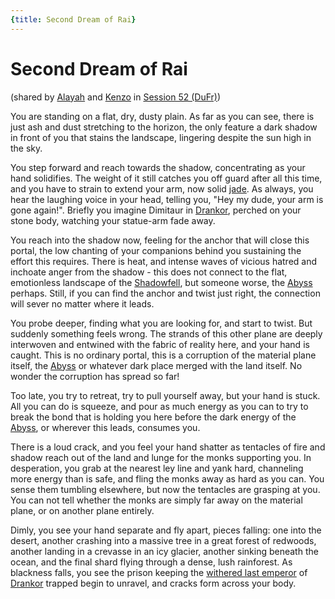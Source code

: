 ```yaml
---
{title: Second Dream of Rai}
---
```

# Second Dream of Rai

(shared by [Alayah](<../../../people/deno-qai/alayah.md>) and [Kenzo](<../../../people/pcs/dunmar-fellowship/kenzo.md>) in [Session 52 (DuFr)](<../session-notes/session-52-dufr.md>))

You are standing on a flat, dry, dusty plain. As far as you can see, there is just ash and dust stretching to the horizon, the only feature a dark shadow in front of you that stains the landscape, lingering despite the sun high in the sky.

You step forward and reach towards the shadow, concentrating as your hand solidifies. The weight of it still catches you off guard after all this time, and you have to strain to extend your arm, now solid [jade](<../treasure/notable-items/jade-piece-of-rai-s-hand.md>). As always, you hear the laughing voice in your head, telling you, "Hey my dude, your arm is gone again!". Briefly you imagine Dimitaur in [Drankor](<../../../history/drankorian-era/drankor.md>), perched on your stone body, watching your statue-arm fade away.

You reach into the shadow now, feeling for the anchor that will close this portal, the low chanting of your companions behind you sustaining the effort this requires. There is heat, and intense waves of vicious hatred and inchoate anger from the shadow - this does not connect to the flat, emotionless landscape of the [Shadowfell](<../../../cosmology/multiverse/echo-realms/shadowfell/shadowfell.md>), but someone worse, the [Abyss](<../../../cosmology/multiverse/spiritual-realms/other-realms/abyss.md>) perhaps. Still, if you can find the anchor and twist just right, the connection will sever no matter where it leads.

You probe deeper, finding what you are looking for, and start to twist. But suddenly something feels wrong. The strands of this other plane are deeply interwoven and entwined with the fabric of reality here, and your hand is caught. This is no ordinary portal, this is a corruption of the material plane itself, the [Abyss](<../../../cosmology/multiverse/spiritual-realms/other-realms/abyss.md>) or whatever dark place merged with the land itself. No wonder the corruption has spread so far!

Too late, you try to retreat, try to pull yourself away, but your hand is stuck. All you can do is squeeze, and pour as much energy as you can to try to break the bond that is holding you here before the dark energy of the [Abyss](<../../../cosmology/multiverse/spiritual-realms/other-realms/abyss.md>), or wherever this leads, consumes you.

There is a loud crack, and you feel your hand shatter as tentacles of fire and shadow reach out of the land and lunge for the monks supporting you. In desperation, you grab at the nearest ley line and yank hard, channeling more energy than is safe, and fling the monks away as hard as you can. You sense them tumbling elsewhere, but now the tentacles are grasping at you. You can not tell whether the monks are simply far away on the material plane, or on another plane entirely.

Dimly, you see your hand separate and fly apart, pieces falling: one into the desert, another crashing into a massive tree in a great forest of redwoods, another landing in a crevasse in an icy glacier, another sinking beneath the ocean, and the final shard flying through a dense, lush rainforest. As blackness falls, you see the prison keeping the [withered last emperor](<../../../people/historical-figures/drankorian-emperors/apollyon.md>) of [Drankor](<../../../history/drankorian-era/drankor.md>) trapped begin to unravel, and cracks form across your body. 